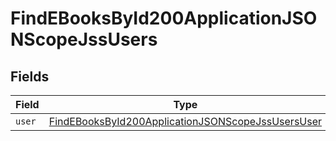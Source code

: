 # FindEBooksById200ApplicationJSONScopeJssUsers


## Fields

| Field                                                                                                                             | Type                                                                                                                              | Required                                                                                                                          | Description                                                                                                                       |
| --------------------------------------------------------------------------------------------------------------------------------- | --------------------------------------------------------------------------------------------------------------------------------- | --------------------------------------------------------------------------------------------------------------------------------- | --------------------------------------------------------------------------------------------------------------------------------- |
| `user`                                                                                                                            | [FindEBooksById200ApplicationJSONScopeJssUsersUser](../../models/operations/findebooksbyid200applicationjsonscopejssusersuser.md) | :heavy_minus_sign:                                                                                                                | N/A                                                                                                                               |